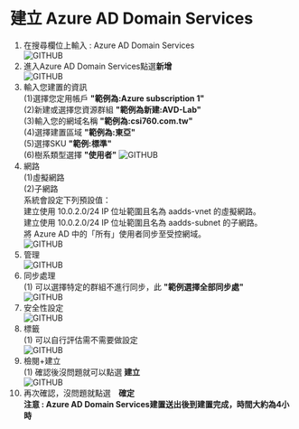 # 建立 Azure AD Domain Services
1. 在搜尋欄位上輸入 : Azure AD Domain Services <br>
![GITHUB](https://github.com/A-0428/Azure/blob/main/Azure%20Virtual%20Desktop/Azure%20AD%20Domain%20Services/image1.jpg) <br>
2. 進入Azure AD Domain Services點選**新增** <br>
![GITHUB](https://github.com/A-0428/Azure/blob/main/Azure%20Virtual%20Desktop/Azure%20AD%20Domain%20Services/image2.jpg) <br>
3. 輸入您建置的資訊 <br>
   (1)選擇您定用帳戶 **"範例為:Azure subscription 1"** <br>
   (2)新建或選擇您資源群組 **"範例為新建:AVD-Lab"** <br>
   (3)輸入您的網域名稱 **"範例為:csi760.com.tw"** <br>
   (4)選擇建置區域 **"範例為:東亞"** <br>
   (5)選擇SKU **"範例:標準"** <br>
   (6)樹系類型選擇 **"使用者"**
![GITHUB](https://github.com/A-0428/Azure/blob/main/Azure%20Virtual%20Desktop/Azure%20AD%20Domain%20Services/image3.jpg) <br>
4. 網路 <br>
   (1)虛擬網路 <br>
   (2)子網路 <br>
   系統會設定下列預設值： <br>
   建立使用 10.0.2.0/24 IP 位址範圍且名為 aadds-vnet 的虛擬網路。 <br>
   建立使用 10.0.2.0/24 IP 位址範圍且名為 aadds-subnet 的子網路。 <br>
   將 Azure AD 中的「所有」使用者同步至受控網域。 <br>
![GITHUB](https://github.com/A-0428/Azure/blob/main/Azure%20Virtual%20Desktop/Azure%20AD%20Domain%20Services/image4.jpg) <br>
5. 管理 <br>
![GITHUB](https://github.com/A-0428/Azure/blob/main/Azure%20Virtual%20Desktop/Azure%20AD%20Domain%20Services/image5.jpg) <br>
6. 同步處理 <br>
   (1) 可以選擇特定的群組不進行同步，此 **"範例選擇全部同步處"** <br>
![GITHUB](https://github.com/A-0428/Azure/blob/main/Azure%20Virtual%20Desktop/Azure%20AD%20Domain%20Services/image6.jpg) <br>
7. 安全性設定 <br>
![GITHUB](https://github.com/A-0428/Azure/blob/main/Azure%20Virtual%20Desktop/Azure%20AD%20Domain%20Services/image7.jpg) <br>
8. 標籤 <br>
   (1) 可以自行評估需不需要做設定 <br>
![GITHUB](https://github.com/A-0428/Azure/blob/main/Azure%20Virtual%20Desktop/Azure%20AD%20Domain%20Services/image8.jpg) <br>  
9. 檢閱+建立 <br>
   (1) 確認後沒問題就可以點選 **建立** <br>
![GITHUB](https://github.com/A-0428/Azure/blob/main/Azure%20Virtual%20Desktop/Azure%20AD%20Domain%20Services/image9.jpg) <br>  
10. 再次確認，沒問題就點選　**確定** <br>
    **注意 : Azure AD Domain Services建置送出後到建置完成，時間大約為4小時** <br>
    

